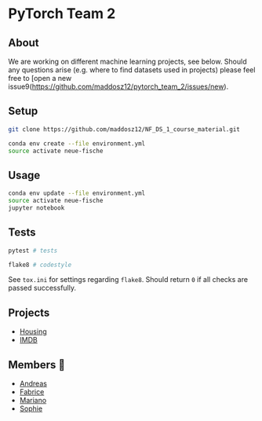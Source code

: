 # PyTorch Team 2

## About 

We are working on different machine learning projects, see below. Should any questions arise (e.g. where to find datasets used in projects) please feel free to [open a new issue9(https://github.com/maddosz12/pytorch_team_2/issues/new). 

## Setup

```sh
git clone https://github.com/maddosz12/NF_DS_1_course_material.git
```

```sh
conda env create --file environment.yml
source activate neue-fische
```

## Usage

```sh
conda env update --file environment.yml
source activate neue-fische
jupyter notebook
```

## Tests

```sh
pytest # tests
```

```sh
flake8 # codestyle
```

See `tox.ini` for settings regarding `flake8`. Should return `0` if all checks are passed successfully.

## Projects 
- [Housing](https://github.com/maddosz12/pytorch_team_2/tree/master/projects/housing)
- [IMDB](https://github.com/maddosz12/pytorch_team_2/tree/master/projects/imdb)

## Members :busts_in_silhouette:
- [Andreas](https://github.com/fenomeno711)
- [Fabrice](https://github.com/fabteuma)
- [Mariano](https://github.com/marianoju)
- [Sophie](https://github.com/Spabst15)


